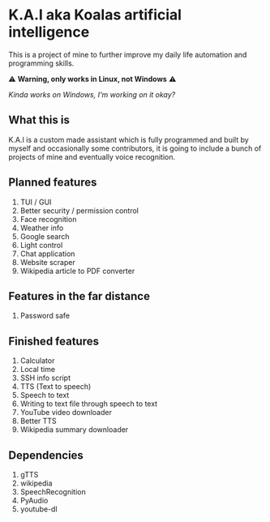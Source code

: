 # K.A.I aka Koalas artificial intelligence

This is a project of mine to further improve my daily life automation and programming skills.

:warning: **Warning, only works in Linux, not Windows** :warning: 

*Kinda works on Windows, I'm working on it okay?*

## What this is

K.A.I is a custom made assistant which is fully programmed and built by myself and occasionally some contributors, it is going to include a bunch of projects of mine and eventually voice recognition.
## Planned features

1. TUI / GUI
2. Better security / permission control
3. Face recognition 
4. Weather info
5. Google search
6. Light control 
7. Chat application
8. Website scraper
9. Wikipedia article to PDF converter

## Features in the far distance

1. Password safe

## Finished features

1. Calculator
2. Local time
3. SSH info script
4. TTS (Text to speech)
5. Speech to text
5. Writing to text file through speech to text
6. YouTube video downloader
7. Better TTS
8. Wikipedia summary downloader
## Dependencies 

1. gTTS
2. wikipedia 
2. SpeechRecognition
3. PyAudio
4. youtube-dl
